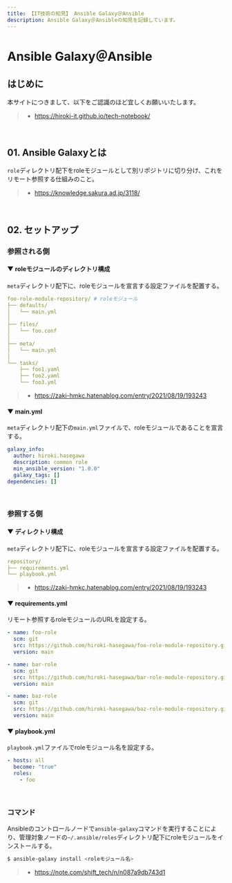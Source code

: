 ```yaml
---
title: 【IT技術の知見】 Ansible Galaxy＠Ansible
description: Ansible Galaxy＠Ansibleの知見を記録しています。
---
```


# Ansible Galaxy＠Ansible

## はじめに

本サイトにつきまして、以下をご認識のほど宜しくお願いいたします。

> - https://hiroki-it.github.io/tech-notebook/

<br>

## 01. Ansible Galaxyとは

`role`ディレクトリ配下をroleモジュールとして別リポジトリに切り分け、これをリモート参照する仕組みのこと。

> - https://knowledge.sakura.ad.jp/3118/

<br>

## 02. セットアップ

### 参照される側

#### ▼ roleモジュールのディレクトリ構成

`meta`ディレクトリ配下に、roleモジュールを宣言する設定ファイルを配置する。

```yaml
foo-role-module-repository/ # roleモジュール
├── defaults/
│   └── main.yml
│
├── files/
│   └── foo.conf
│
├── meta/
│   └── main.yml
│
└── tasks/
    ├── foo1.yaml
    ├── foo2.yaml
    └── foo3.yml
```

> - https://zaki-hmkc.hatenablog.com/entry/2021/08/19/193243

#### ▼ main.yml

`meta`ディレクトリ配下の`main.yml`ファイルで、roleモジュールであることを宣言する。

```yaml
galaxy_info:
  author: hiroki.hasegawa
  description: common role
  min_ansible_version: "1.0.0"
  galaxy_tags: []
dependencies: []
```

<br>

### 参照する側

#### ▼ ディレクトリ構成

`meta`ディレクトリ配下に、roleモジュールを宣言する設定ファイルを配置する。

```yaml
repository/
├── requirements.yml
└── playbook.yml
```

> - https://zaki-hmkc.hatenablog.com/entry/2021/08/19/193243

#### ▼ requirements.yml

リモート参照するroleモジュールのURLを設定する。

```yaml
- name: foo-role
  scm: git
  src: https://github.com/hiroki-hasegawa/foo-role-module-repository.git
  version: main

- name: bar-role
  scm: git
  src: https://github.com/hiroki-hasegawa/bar-role-module-repository.git
  version: main

- name: baz-role
  scm: git
  src: https://github.com/hiroki-hasegawa/baz-role-module-repository.git
  version: main
```

#### ▼ playbook.yml

`playbook.yml`ファイルでroleモジュール名を設定する。

```yaml
- hosts: all
  become: "true"
  roles:
    - foo
```

<br>

### コマンド

Ansibleのコントロールノードで`ansible-galaxy`コマンドを実行することにより、管理対象ノードの`~/.ansible/roles`ディレクトリ配下にroleモジュールをインストールする。

```bash
$ ansible-galaxy install <roleモジュール名>
```

> - https://note.com/shift_tech/n/n087a9db743d1

<br>
